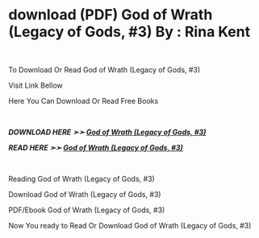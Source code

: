 <h1>download (PDF) God of Wrath (Legacy of Gods, #3) By : Rina Kent</h1>
<p>&nbsp;</p>
<p>To Download Or Read God of Wrath (Legacy of Gods, #3)</p>
<p>Visit Link Bellow</p>
<p>Here You Can Download Or Read Free Books</p>
<p>&nbsp;</p>
<p><b><I>DOWNLOAD HERE ➣➣ <a href="https://pdfworldcenter.com/?book=61100797" rel="noopener">God of Wrath (Legacy of Gods, #3)</a></I></b></p>

<p><b><I>READ HERE ➣➣ <a href="https://pdfworldcenter.com/?book=61100797" rel="noopener">God of Wrath (Legacy of Gods, #3)</a></I></b></p>
<p>&nbsp;</p>
<p>Reading God of Wrath (Legacy of Gods, #3)</p>
<p>Download God of Wrath (Legacy of Gods, #3)</p>
<p>PDF/Ebook God of Wrath (Legacy of Gods, #3)</p>
<p>Now You ready to Read Or Download God of Wrath (Legacy of Gods, #3)</p>
